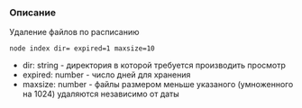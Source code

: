 ### Описание

Удаление файлов по расписанию

```
node index dir= expired=1 maxsize=10
```

 * dir: string - директория в которой требуется производить просмотр
 * expired: number - число дней для хранения
 * maxsize: number - файлы размером меньше указаного (умноженного на 1024) удаляются независимо от даты